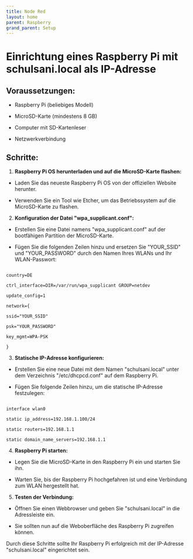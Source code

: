 ```yaml
---
title: Node Red
layout: home
parent: Raspberry
grand_parent: Setup
---
```

# Einrichtung eines Raspberry Pi mit schulsani.local als IP-Adresse

## Voraussetzungen:

- Raspberry Pi (beliebiges Modell)

- MicroSD-Karte (mindestens 8 GB)

- Computer mit SD-Kartenleser

- Netzwerkverbindung

## Schritte:

1. **Raspberry Pi OS herunterladen und auf die MicroSD-Karte flashen:**

- Laden Sie das neueste Raspberry Pi OS von der offiziellen Website herunter.

- Verwenden Sie ein Tool wie Etcher, um das Betriebssystem auf die MicroSD-Karte zu flashen.

2. **Konfiguration der Datei "wpa_supplicant.conf":**

- Erstellen Sie eine Datei namens "wpa_supplicant.conf" auf der bootfähigen Partition der MicroSD-Karte.

- Fügen Sie die folgenden Zeilen hinzu und ersetzen Sie "YOUR_SSID" und "YOUR_PASSWORD" durch den Namen Ihres WLANs und Ihr WLAN-Passwort:

```plaintext

country=DE

ctrl_interface=DIR=/var/run/wpa_supplicant GROUP=netdev

update_config=1

network={

ssid="YOUR_SSID"

psk="YOUR_PASSWORD"

key_mgmt=WPA-PSK

}

```

3. **Statische IP-Adresse konfigurieren:**

- Erstellen Sie eine neue Datei mit dem Namen "schulsani.local" unter dem Verzeichnis "/etc/dhcpcd.conf" auf dem Raspberry Pi.

- Fügen Sie folgende Zeilen hinzu, um die statische IP-Adresse festzulegen:

```plaintext

interface wlan0

static ip_address=192.168.1.100/24

static routers=192.168.1.1

static domain_name_servers=192.168.1.1

```

4. **Raspberry Pi starten:**

- Legen Sie die MicroSD-Karte in den Raspberry Pi ein und starten Sie ihn.

- Warten Sie, bis der Raspberry Pi hochgefahren ist und eine Verbindung zum WLAN hergestellt hat.

5. **Testen der Verbindung:**

- Öffnen Sie einen Webbrowser und geben Sie "schulsani.local" in die Adressleiste ein.

- Sie sollten nun auf die Weboberfläche des Raspberry Pi zugreifen können.

Durch diese Schritte sollte Ihr Raspberry Pi erfolgreich mit der IP-Adresse "schulsani.local" eingerichtet sein.


